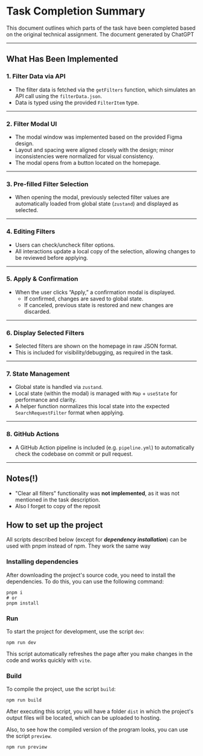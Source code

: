 # Task Completion Summary

This document outlines which parts of the task have been completed based on the original technical assignment. The document generated by ChatGPT

---

## What Has Been Implemented

### 1. **Filter Data via API**

- The filter data is fetched via the `getFilters` function, which simulates an API call using the `filterData.json`.
- Data is typed using the provided `FilterItem` type.

---

### 2. **Filter Modal UI**

- The modal window was implemented based on the provided Figma design.
- Layout and spacing were aligned closely with the design; minor inconsistencies were normalized for visual consistency.
- The modal opens from a button located on the homepage.

---

### 3. **Pre-filled Filter Selection**

- When opening the modal, previously selected filter values are automatically loaded from global state (`zustand`) and displayed as selected.

---

### 4. **Editing Filters**

- Users can check/uncheck filter options.
- All interactions update a local copy of the selection, allowing changes to be reviewed before applying.

---

### 5. **Apply & Confirmation**

- When the user clicks “Apply,” a confirmation modal is displayed.
  - If confirmed, changes are saved to global state.
  - If canceled, previous state is restored and new changes are discarded.

---

### 6. **Display Selected Filters**

- Selected filters are shown on the homepage in raw JSON format.
- This is included for visibility/debugging, as required in the task.

---

### 7. **State Management**

- Global state is handled via `zustand`.
- Local state (within the modal) is managed with `Map` + `useState` for performance and clarity.
- A helper function normalizes this local state into the expected `SearchRequestFilter` format when applying.

---

### 8. **GitHub Actions**

- A GitHub Action pipeline is included (e.g. `pipeline.yml`) to automatically check the codebase on commit or pull request.

---

## Notes(!)

- "Clear all filters" functionality was **not implemented**, as it was not mentioned in the task description.
- Also I forget to copy of the reposit

## How to set up the project

All scripts described below (except for _**dependency installation**_) can be used with pnpm instead of npm. They work the same way

### Installing dependencies

After downloading the project's source code, you need to install the dependencies. To do this, you can use the following command:

```shell
pnpm i
# or
pnpm install
```

### Run

To start the project for development, use the script `dev`:

```shell
npm run dev
```

This script automatically refreshes the page after you make changes in the code and works quickly with `vite`.

### Build

To compile the project, use the script `build`:

```shell
npm run build
```

After executing this script, you will have a folder `dist` in which the project's output files will be located, which can be uploaded to hosting.

Also, to see how the compiled version of the program looks, you can use the script `preview`.

```shell
npm run preview
```
